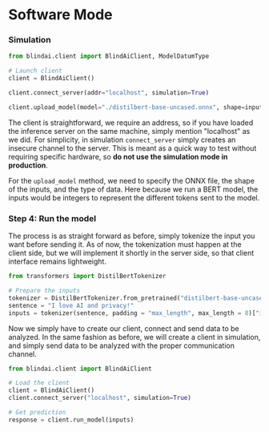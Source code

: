 # Software Mode

### Simulation

```python
from blindai.client import BlindAiClient, ModelDatumType

# Launch client
client = BlindAiClient()

client.connect_server(addr="localhost", simulation=True)

client.upload_model(model="./distilbert-base-uncased.onnx", shape=inputs.shape, dtype=ModelDatumType.I64)
```

The client is straightforward, we require an address, so if you have loaded the inference server on the same machine, simply mention "localhost" as we did. For simplicity, in simulation `connect_server` simply creates an insecure channel to the server. This is meant as a quick way to test without requiring specific hardware, so **do not use the simulation mode in production**.

For the `upload_model` method, we need to specify the ONNX file, the shape of the inputs, and the type of data. Here because we run a BERT model, the inputs would be integers to represent the different tokens sent to the model.

### Step 4: Run the model

The process is as straight forward as before, simply tokenize the input you want before sending it. As of now, the tokenization must happen at the client side, but we will implement it shortly in the server side, so that client interface remains lightweight.

```python
from transformers import DistilBertTokenizer

# Prepare the inputs
tokenizer = DistilBertTokenizer.from_pretrained("distilbert-base-uncased")
sentence = "I love AI and privacy!"
inputs = tokenizer(sentence, padding = "max_length", max_length = 8)["input_ids"]
```

Now we simply have to create our client, connect and send data to be analyzed. In the same fashion as before, we will create a client in simulation, and simply send data to be analyzed with the proper communication channel.

```python
from blindai.client import BlindAiClient

# Load the client
client = BlindAiClient()
client.connect_server("localhost", simulation=True)

# Get prediction
response = client.run_model(inputs)
```
